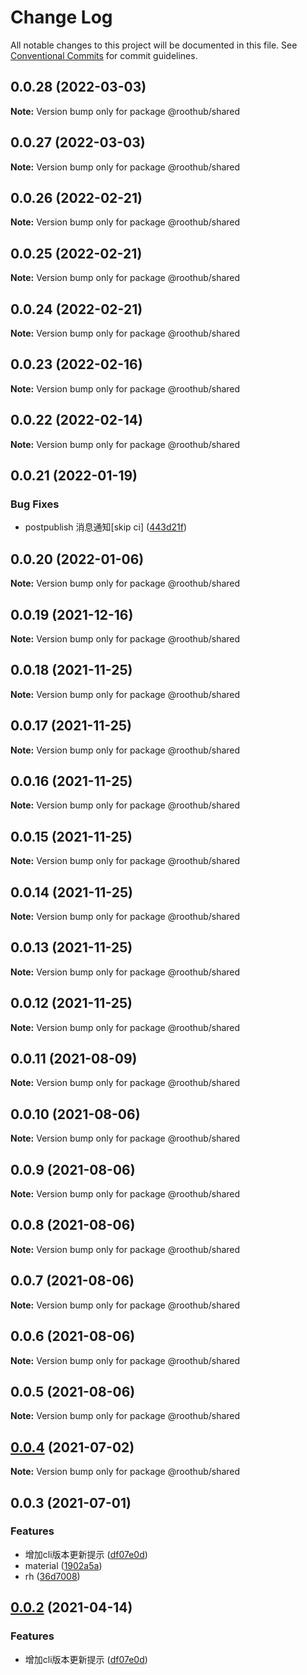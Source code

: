 # Change Log

All notable changes to this project will be documented in this file.
See [Conventional Commits](https://conventionalcommits.org) for commit guidelines.

## 0.0.28 (2022-03-03)

**Note:** Version bump only for package @roothub/shared





## 0.0.27 (2022-03-03)

**Note:** Version bump only for package @roothub/shared





## 0.0.26 (2022-02-21)

**Note:** Version bump only for package @roothub/shared





## 0.0.25 (2022-02-21)

**Note:** Version bump only for package @roothub/shared





## 0.0.24 (2022-02-21)

**Note:** Version bump only for package @roothub/shared





## 0.0.23 (2022-02-16)

**Note:** Version bump only for package @roothub/shared





## 0.0.22 (2022-02-14)

**Note:** Version bump only for package @roothub/shared





## 0.0.21 (2022-01-19)


### Bug Fixes

* postpublish 消息通知[skip ci] ([443d21f](https://github.com/RootLinkFE/rh.js/commit/443d21f552afacef3f2f82a7a66a778a882141a5))





## 0.0.20 (2022-01-06)

**Note:** Version bump only for package @roothub/shared





## 0.0.19 (2021-12-16)

**Note:** Version bump only for package @roothub/shared





## 0.0.18 (2021-11-25)

**Note:** Version bump only for package @roothub/shared





## 0.0.17 (2021-11-25)

**Note:** Version bump only for package @roothub/shared





## 0.0.16 (2021-11-25)

**Note:** Version bump only for package @roothub/shared





## 0.0.15 (2021-11-25)

**Note:** Version bump only for package @roothub/shared





## 0.0.14 (2021-11-25)

**Note:** Version bump only for package @roothub/shared





## 0.0.13 (2021-11-25)

**Note:** Version bump only for package @roothub/shared





## 0.0.12 (2021-11-25)

**Note:** Version bump only for package @roothub/shared





## 0.0.11 (2021-08-09)

**Note:** Version bump only for package @roothub/shared





## 0.0.10 (2021-08-06)

**Note:** Version bump only for package @roothub/shared





## 0.0.9 (2021-08-06)

**Note:** Version bump only for package @roothub/shared





## 0.0.8 (2021-08-06)

**Note:** Version bump only for package @roothub/shared





## 0.0.7 (2021-08-06)

**Note:** Version bump only for package @roothub/shared





## 0.0.6 (2021-08-06)

**Note:** Version bump only for package @roothub/shared





## 0.0.5 (2021-08-06)

**Note:** Version bump only for package @roothub/shared





## [0.0.4](http://gitlab.bighome360.com/frontend/rh/rh.js/compare/@roothub/shared@0.0.3...@roothub/shared@0.0.4) (2021-07-02)

**Note:** Version bump only for package @roothub/shared





## 0.0.3 (2021-07-01)


### Features

* 增加cli版本更新提示 ([df07e0d](http://gitlab.bighome360.com/frontend/rh/rh.js/commit/df07e0d38dc645d2528f9387a89587c0f29165f3))
* material ([1902a5a](http://gitlab.bighome360.com/frontend/rh/rh.js/commit/1902a5a3b395fda3b1fba07d4e654e4eb829ac7f))
* rh ([36d7008](http://gitlab.bighome360.com/frontend/rh/rh.js/commit/36d7008139e96decb8cb90716b6585e581dd9f2f))






## [0.0.2](http://gitlab.bighome360.com/frontend/rh/rh.js/compare/@rh/shared@0.0.1...@rh/shared@0.0.2) (2021-04-14)


### Features

* 增加cli版本更新提示 ([df07e0d](http://gitlab.bighome360.com/frontend/rh/rh.js/commit/df07e0d38dc645d2528f9387a89587c0f29165f3))
